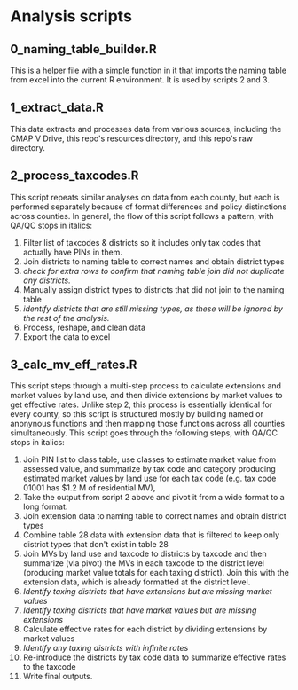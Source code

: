 # Analysis scripts

## 0_naming_table_builder.R
This is a helper file with a simple function in it that imports the naming table from excel into the current R environment. It is used by scripts 2 and 3.

## 1_extract_data.R
This data extracts and processes data from various sources, including the CMAP V Drive, this repo's resources directory, and this repo's raw directory.

## 2_process_taxcodes.R
This script repeats similar analyses on data from each county, but each is performed separately because of format differences and policy distinctions across counties. In general, the flow of this script follows a pattern, with QA/QC stops in italics:

1. Filter list of taxcodes & districts so it includes only tax codes that actually have PINs in them.
2. Join districts to naming table to correct names and obtain district types
3. *check for extra rows to confirm that naming table join did not duplicate any districts.*
4. Manually assign district types to districts that did not join to the naming table
5. *identify districts that are still missing types, as these will be ignored by the rest of the analysis.*
6. Process, reshape, and clean data
7. Export the data to excel

## 3_calc_mv_eff_rates.R
This script steps through a multi-step process to calculate extensions and market values by land use, and then divide extensions by market values to get effective rates. Unlike step 2, this process is essentially identical for every county, so this script is structured mostly by building named or anonynous functions and then mapping those functions across all counties simultaneously. This script goes through the following steps, with QA/QC stops in italics:

1. Join PIN list to class table, use classes to estimate market value from assessed value, and summarize by tax code and category producing estimated market values by land use for each tax code (e.g. tax code 01001 has $1.2 M of residential MV),
2. Take the output from script 2 above and pivot it from a wide format to a long format.
3. Join extension data to naming table to correct names and obtain district types
4. Combine table 28 data with extension data that is filtered to keep only district types that don't exist in table 28 
5. Join MVs by land use and taxcode to districts by taxcode and then summarize (via pivot) the MVs in each taxcode to the district level (producing market value totals for each taxing district). Join this with the extension data, which is already formatted at the district level.
6. *Identify taxing districts that have extensions but are missing market values*
7. *Identify taxing districts that have market values but are missing extensions*
8. Calculate effective rates for each district by dividing extensions by market values
9. *Identify any taxing districts with infinite rates*
10. Re-introduce the districts by tax code data to summarize effective rates to the taxcode
11. Write final outputs.

